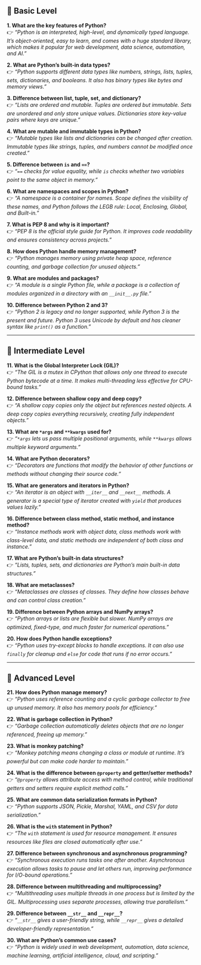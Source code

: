 ## 🔹 Basic Level

**1. What are the key features of Python?**  
👉 _“Python is an interpreted, high-level, and dynamically typed language. It’s object-oriented, easy to learn, and comes with a huge standard library, which makes it popular for web development, data science, automation, and AI.”_

**2. What are Python’s built-in data types?**  
👉 _“Python supports different data types like numbers, strings, lists, tuples, sets, dictionaries, and booleans. It also has binary types like bytes and memory views.”_

**3. Difference between list, tuple, set, and dictionary?**  
👉 _“Lists are ordered and mutable. Tuples are ordered but immutable. Sets are unordered and only store unique values. Dictionaries store key-value pairs where keys are unique.”_

**4. What are mutable and immutable types in Python?**  
👉 _“Mutable types like lists and dictionaries can be changed after creation. Immutable types like strings, tuples, and numbers cannot be modified once created.”_

**5. Difference between `is` and `==`?**  
👉 _“`==` checks for value equality, while `is` checks whether two variables point to the same object in memory.”_

**6. What are namespaces and scopes in Python?**  
👉 _“A namespace is a container for names. Scope defines the visibility of these names, and Python follows the LEGB rule: Local, Enclosing, Global, and Built-in.”_

**7. What is PEP 8 and why is it important?**  
👉 _“PEP 8 is the official style guide for Python. It improves code readability and ensures consistency across projects.”_

**8. How does Python handle memory management?**  
👉 _“Python manages memory using private heap space, reference counting, and garbage collection for unused objects.”_

**9. What are modules and packages?**  
👉 _“A module is a single Python file, while a package is a collection of modules organized in a directory with an `__init__.py` file.”_

**10. Difference between Python 2 and 3?**  
👉 _“Python 2 is legacy and no longer supported, while Python 3 is the present and future. Python 3 uses Unicode by default and has cleaner syntax like `print()` as a function.”_

---

## 🔹 Intermediate Level

**11. What is the Global Interpreter Lock (GIL)?**  
👉 _“The GIL is a mutex in CPython that allows only one thread to execute Python bytecode at a time. It makes multi-threading less effective for CPU-bound tasks.”_

**12. Difference between shallow copy and deep copy?**  
👉 _“A shallow copy copies only the object but references nested objects. A deep copy copies everything recursively, creating fully independent objects.”_

**13. What are `*args` and `**kwargs` used for?**  
👉 _“`*args` lets us pass multiple positional arguments, while `**kwargs` allows multiple keyword arguments.”_

**14. What are Python decorators?**  
👉 _“Decorators are functions that modify the behavior of other functions or methods without changing their source code.”_

**15. What are generators and iterators in Python?**  
👉 _“An iterator is an object with `__iter__` and `__next__` methods. A generator is a special type of iterator created with `yield` that produces values lazily.”_

**16. Difference between class method, static method, and instance method?**  
👉 _“Instance methods work with object data, class methods work with class-level data, and static methods are independent of both class and instance.”_

**17. What are Python’s built-in data structures?**  
👉 _“Lists, tuples, sets, and dictionaries are Python’s main built-in data structures.”_

**18. What are metaclasses?**  
👉 _“Metaclasses are classes of classes. They define how classes behave and can control class creation.”_

**19. Difference between Python arrays and NumPy arrays?**  
👉 _“Python arrays or lists are flexible but slower. NumPy arrays are optimized, fixed-type, and much faster for numerical operations.”_

**20. How does Python handle exceptions?**  
👉 _“Python uses try-except blocks to handle exceptions. It can also use `finally` for cleanup and `else` for code that runs if no error occurs.”_

---

## 🔹 Advanced Level

**21. How does Python manage memory?**  
👉 _“Python uses reference counting and a cyclic garbage collector to free up unused memory. It also has memory pools for efficiency.”_

**22. What is garbage collection in Python?**  
👉 _“Garbage collection automatically deletes objects that are no longer referenced, freeing up memory.”_

**23. What is monkey patching?**  
👉 _“Monkey patching means changing a class or module at runtime. It’s powerful but can make code harder to maintain.”_

**24. What is the difference between `@property` and getter/setter methods?**  
👉 _“`@property` allows attribute access with method control, while traditional getters and setters require explicit method calls.”_

**25. What are common data serialization formats in Python?**  
👉 _“Python supports JSON, Pickle, Marshal, YAML, and CSV for data serialization.”_

**26. What is the `with` statement in Python?**  
👉 _“The `with` statement is used for resource management. It ensures resources like files are closed automatically after use.”_

**27. Difference between synchronous and asynchronous programming?**  
👉 _“Synchronous execution runs tasks one after another. Asynchronous execution allows tasks to pause and let others run, improving performance for I/O-bound operations.”_

**28. Difference between multithreading and multiprocessing?**  
👉 _“Multithreading uses multiple threads in one process but is limited by the GIL. Multiprocessing uses separate processes, allowing true parallelism.”_

**29. Difference between `__str__` and `__repr__`?**  
👉 _“`__str__` gives a user-friendly string, while `__repr__` gives a detailed developer-friendly representation.”_

**30. What are Python’s common use cases?**  
👉 _“Python is widely used in web development, automation, data science, machine learning, artificial intelligence, cloud, and scripting.”_